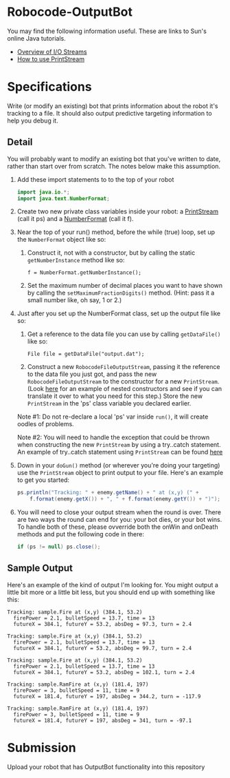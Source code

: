 # Robocode-OutputBot

You may find the following information useful. These are links to Sun's online Java tutorials.

- [Overview of I/O Streams](https://docs.oracle.com/javase/tutorial/essential/io/streams.html)
- [How to use PrintStream](http://java2s.com/Tutorials/Java/Stream_Reader_Writer/How_to_use_Java_PrintStream.htm)

# Specifications

Write (or modify an existing) bot that prints information about the robot it's tracking to a file. It should also output predictive targeting information to help you debug it.

## Detail

You will probably want to modify an existing bot that you've written to date, rather than start over from scratch. The notes below make this assumption.

1. Add these import statements to to the top of your robot

	```java
	import java.io.*;
	import java.text.NumberFormat;
	```
2. Create two new private class variables inside your robot: a [PrintStream](https://docs.oracle.com/javase/7/docs/api/java/io/PrintStream.html) (call it ps) and a [NumberFormat](https://docs.oracle.com/javase/7/docs/api/java/text/NumberFormat.html) (call it f).
3. Near the top of your run() method, before the while (true) loop, set up the `NumberFormat` object like so:
    1. Construct it, not with a constructor, but by calling the static `getNumberInstance` method like so:
        ```
        f = NumberFormat.getNumberInstance();
        ```
    2. Set the maximum number of decimal places you want to have shown by calling the `setMaximumFractionDigits()` method. 	(Hint: pass it a small number like, oh say, 1 or 2.)
4. Just after you set up the NumberFormat class, set up the output file like so:
	1. Get a reference to the data file you can use by calling `getDataFile()` like so:
		```
		File file = getDataFile("output.dat");
		```
	2. Construct a new `RobocodeFileOutputStream`, passing it the reference to the data file you just got, and pass the new `RobocodeFileOutputStream` to the constructor for a new `PrintStream`. (Look [here](https://docs.oracle.com/javase/tutorial/essential/io/datastreams.html) for an example of nested constructors and see if you can translate it over to what you need for this step.) Store the new `PrintStream` in the 'ps' class variable you declared earlier.
	
	Note #1: Do not re-declare a local 'ps' var inside `run()`, it will create oodles of problems.

	Note #2: You will need to handle the exception that could be thrown when constructing the new `PrintStream` by using a try..catch statement. An example of try..catch statement using `PrintStream` can be found [here](http://java2s.com/Tutorials/Java/Stream_Reader_Writer/How_to_use_Java_PrintStream.htm)

5. Down in your `doGun()` method (or wherever you're doing your targeting) use the `PrintStream` object to print output to your file. Here's an example to get you started:
	```java
	ps.println("Tracking: " + enemy.getName() + " at (x,y) (" + 
		f.format(enemy.getX()) + ", " + f.format(enemy.getY()) + ")");
	```
	
6. You will need to close your output stream when the round is over. There are two ways the round can end for you: your bot dies, or your bot wins. To handle both of these, please ovverride both the onWin and onDeath methods and put the following code in there:
	```java
	if (ps != null) ps.close();
	```

## Sample Output

Here's an example of the kind of output I'm looking for. You might output a little bit more or a little bit less, but you should end up with something like this:

```
Tracking: sample.Fire at (x,y) (384.1, 53.2)
  firePower = 2.1, bulletSpeed = 13.7, time = 13
  futureX = 384.1, futureY = 53.2, absDeg = 97.3, turn = 2.4

Tracking: sample.Fire at (x,y) (384.1, 53.2)
  firePower = 2.1, bulletSpeed = 13.7, time = 13
  futureX = 384.1, futureY = 53.2, absDeg = 99.7, turn = 2.4

Tracking: sample.Fire at (x,y) (384.1, 53.2)
  firePower = 2.1, bulletSpeed = 13.7, time = 13
  futureX = 384.1, futureY = 53.2, absDeg = 102.1, turn = 2.4

Tracking: sample.RamFire at (x,y) (181.4, 197)
  firePower = 3, bulletSpeed = 11, time = 9
  futureX = 181.4, futureY = 197, absDeg = 344.2, turn = -117.9

Tracking: sample.RamFire at (x,y) (181.4, 197)
  firePower = 3, bulletSpeed = 11, time = 9
  futureX = 181.4, futureY = 197, absDeg = 341, turn = -97.1

```
# Submission 

Upload your robot that has OutputBot functionality into this repository
